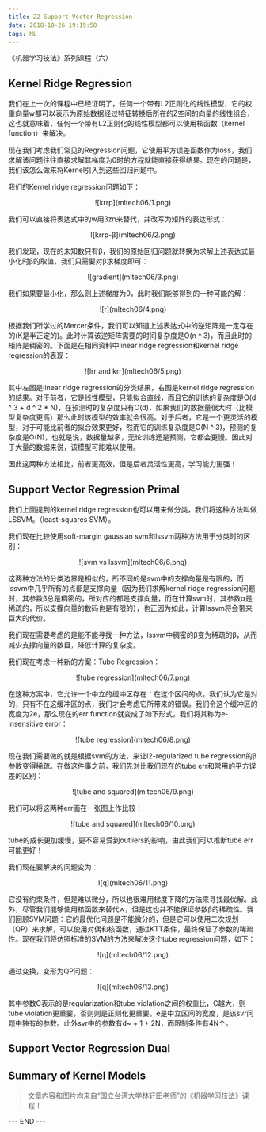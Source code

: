 ```yaml
---
title: 22 Support Vector Regression
date: 2018-10-26 19:19:58
tags: ML
---
```


《机器学习技法》系列课程（六）

<!-- more -->

## Kernel Ridge Regression
我们在上一次的课程中已经证明了，任何一个带有L2正则化的线性模型，它的权重向量w都可以表示为原始数据经过特征转换后所在的Z空间的向量的线性组合，这也就意味着，任何一个带有L2正则化的线性模型都可以使用核函数（kernel function）来解决。

现在我们考虑我们常见的Regression问题，它使用平方误差函数作为loss，我们求解该问题往往直接求解其梯度为0时的方程就能直接获得结果。现在的问题是，我们该怎么做来将Kernel引入到这些回归问题中。

我们的Kernel ridge regression问题如下：

<div align=center> ![krrp](mltech06/1.png) </div>

我们可以直接将表达式中的w用βzn来替代，并改写为矩阵的表达形式：

<div align=center> ![krrp-β](mltech06/2.png) </div>

我们发现，现在的未知数只有β，我们的原始回归问题就转换为求解上述表达式最小化时β的取值，我们只需要对β求梯度即可：

<div align=center> ![gradient](mltech06/3.png) </div>

我们如果要最小化，那么则上述梯度为0，此时我们能够得到的一种可能的解：

<div align=center> ![r](mltech06/4.png) </div>

根据我们所学过的Mercer条件，我们可以知道上述表达式中的逆矩阵是一定存在的(K是半正定的)。此时计算该逆矩阵需要的时间复杂度是O(n ^ 3)，而且此时的矩阵是稠密的。下面是在相同资料中linear ridge regression和kernel ridge regression的表现：

<div align=center> ![lrr and krr](mltech06/5.png) </div>

其中左图是linear ridge regression的分类结果，右图是kernel ridge regression的结果。对于前者，它是线性模型，只能拟合直线，而且它的训练的复杂度是O(d ^ 3 + d ^ 2 \* N)，在预测时的复杂度只有O(d)，如果我们的数据量很大时（比模型复杂度更高）那么此时该模型的效率就会很高。对于后者，它是一个更灵活的模型，对于可能比前者的拟合效果更好，然而它的训练复杂度是O(N ^ 3)，预测的复杂度是O(N)，也就是说，数据量越多，无论训练还是预测，它都会更慢。因此对于大量的数据来说，该模型可能难以使用。

因此这两种方法相比，前者更高效，但是后者灵活性更高，学习能力更强！

## Support Vector Regression Primal
我们上面提到的kernel ridge regression也可以用来做分类，我们将这种方法叫做LSSVM。（least-squares SVM）。

我们现在比较使用soft-margin gaussian svm和lssvm两种方法用于分类时的区别：

<div align=center> ![svm vs lssvm](mltech06/6.png) </div>

这两种方法的分类边界是相似的，所不同的是svm中的支撑向量是有限的，而lssvm中几乎所有的点都是支撑向量（因为我们求解kernel ridge regression问题时，其参数β总是稠密的，所对应的都是支撑向量，而在计算svm时，其参数α是稀疏的，所以支撑向量的数码也是有限的），也正因为如此，计算lssvm将会带来巨大的代价。

我们现在需要考虑的是能不能寻找一种方法，lssvm中稠密的β变为稀疏的β，从而减少支撑向量的数目，降低计算的复杂度。

我们现在考虑一种新的方案：Tube Regression：

<div align=center> ![tube regression](mltech06/7.png) </div>

在这种方案中，它允许一个中立的缓冲区存在：在这个区间的点，我们认为它是对的，只有不在这缓冲区的点，我们才会考虑它所带来的错误。我们令这个缓冲区的宽度为2e，那么现在的err function就变成了如下形式，我们将其称为e-insensitive error：

<div align=center> ![tube regression](mltech06/8.png) </div>

现在我们需要做的就是根据svm的方法，来让l2-regularized tube regression的β参数变得稀疏。在做这件事之前，我们先对比我们现在的tube err和常用的平方误差的区别：

<div align=center> ![tube and squared](mltech06/9.png) </div>

我们可以将这两种err画在一张图上作比较：

<div align=center> ![tube and squared](mltech06/10.png) </div>

tube的成长更加缓慢，更不容易受到outliers的影响，由此我们可以推断tube err可能更好！

我们现在要解决的问题变为：

<div align=center> ![q](mltech06/11.png) </div>

它没有约束条件，但是难以微分，所以也很难用梯度下降的方法来寻找最优解。此外，尽管我们能够使用核函数来替代w，但是这也并不能保证参数β的稀疏性。我们回顾SVM问题：它的最优化问题是不能微分的，但是它可以使用二次规划（QP）来求解，可以使用对偶和核函数，通过KTT条件，最终保证了参数的稀疏性。现在我们将仿照标准的SVM的方法来解决这个tube regression问题，如下：

<div align=center> ![q](mltech06/12.png) </div>

通过变换，变形为QP问题：

<div align=center> ![q](mltech06/13.png) </div>

其中参数C表示的是regularization和tube violation之间的权重比，C越大，则tube violation更重要，否则则是正则化更重要。e是中立区间的宽度，是该svr问题中独有的参数。此外svr中的参数有d~ + 1 + 2N，而限制条件有4N个。

## Support Vector Regression Dual


## Summary of Kernel Models

> 文章内容和图片均来自“国立台湾大学林轩田老师”的《机器学习技法》课程！

--- END --- 
